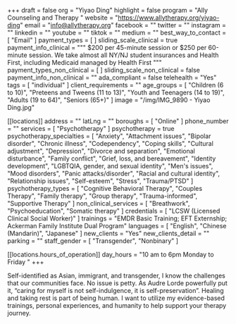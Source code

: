 +++
draft = false
org = "Yiyao Ding"
highlight = false
program = "Ally Counseling and Therapy "
website = "https://www.allytherapy.org/yiyao-ding"
email = "info@allytherapy.org"
facebook = ""
twitter = ""
instagram = ""
linkedin = ""
youtube = ""
tiktok = ""
medium = ""
best_way_to_contact = [ "Email" ]
payment_types = [ ]
sliding_scale_clinical = true
payment_info_clinical = """
$200 per 45-minute session or $250 per 60-minute session. 
We take almost all NY/NJ student insurances and Health First, including Medicaid managed by Health First """
payment_types_non_clinical = [ ]
sliding_scale_non_clinical = false
payment_info_non_clinical = ""
ada_compliant = false
telehealth = "Yes"
tags = [ "individual" ]
client_requirements = ""
age_groups = [
  "Children (6 to 10)",
  "Preteens and Tweens (11 to 13)",
  "Youth and Teenagers (14 to 19)",
  "Adults (19 to 64)",
  "Seniors (65+)"
]
image = "/img/IMG_9890 - Yiyao Ding.jpg"

[[locations]]
address = ""
latLng = ""
boroughs = [ "Online" ]
phone_number = ""
services = [ "Psychotherapy" ]
psychotherapy = true
psychotherapy_specialties = [
  "Anxiety",
  "Attachment issues",
  "Bipolar disorder",
  "Chronic illness",
  "Codependency",
  "Coping skills",
  "Cultural adjustment",
  "Depression",
  "Divorce and separation",
  "Emotional disturbance",
  "Family conflict",
  "Grief, loss, and bereavement",
  "Identity development",
  "LGBTQIA, gender, and sexual identity",
  "Men's issues",
  "Mood disorders",
  "Panic attacks/disorder",
  "Racial and cultural identity",
  "Relationship issues",
  "Self-esteem",
  "Stress",
  "Trauma/PTSD"
]
psychotherapy_types = [
  "Cognitive Behavioral Therapy",
  "Couples Therapy",
  "Family therapy",
  "Group therapy",
  "Trauma-informed",
  "Supportive Therapy"
]
non_clinical_services = [ "Breathwork", "Psychoeducation", "Somatic therapy" ]
credentials = [ "LCSW (Licensed Clinical Social Worker)" ]
trainings = "EMDR Basic Training; EFT Externship; Ackerman Family Institute Dual Program"
languages = [ "English", "Chinese (Mandarin)", "Japanese" ]
new_clients = "Yes"
new_clients_detail = ""
parking = ""
staff_gender = [ "Transgender", "Nonbinary" ]

  [[locations.hours_of_operation]]
  day_hours = "10 am to 6pm Monday to Friday "
+++


Self-identified as Asian, immigrant, and transgender, I know the challenges that our communities face. No issue is petty. As Audre Lorde powerfully put it, “caring for myself is not self-indulgence, it is self-preservation”. Healing and taking rest is part of being human. I want to utilize my evidence-based trainings, personal experiences, and humanity to help support your therapy journey.   
